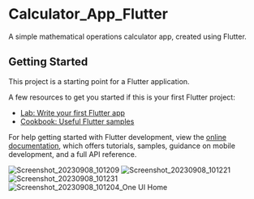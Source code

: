 # Calculator_App_Flutter

A simple mathematical operations calculator app, created using Flutter.

## Getting Started

This project is a starting point for a Flutter application.

A few resources to get you started if this is your first Flutter project:

- [Lab: Write your first Flutter app](https://docs.flutter.dev/get-started/codelab)
- [Cookbook: Useful Flutter samples](https://docs.flutter.dev/cookbook)

For help getting started with Flutter development, view the
[online documentation](https://docs.flutter.dev/), which offers tutorials,
samples, guidance on mobile development, and a full API reference.

![Screenshot_20230908_101209](https://github.com/shivam1raj5/Calculator_App_Flutter/assets/57479532/1926ecb1-4a7f-44e2-af58-d38d65a8b5e3)
![Screenshot_20230908_101221](https://github.com/shivam1raj5/Calculator_App_Flutter/assets/57479532/355ff5f2-6199-49b7-bf89-ffa2fb5fd2b1)
![Screenshot_20230908_101231](https://github.com/shivam1raj5/Calculator_App_Flutter/assets/57479532/fbebfdce-d9b8-428a-a8bf-cc045307da9b)
![Screenshot_20230908_101204_One UI Home](https://github.com/shivam1raj5/Calculator_App_Flutter/assets/57479532/56b826fa-e694-487a-bbc1-08b379511643)


